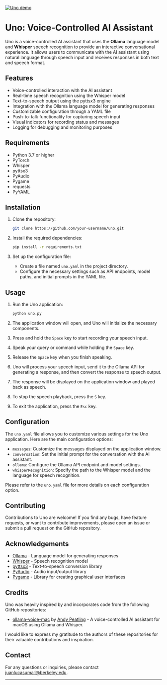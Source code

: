 
[![Uno demo](https://img.youtube.com/vi/eYxorWUVw1g/0.jpg)](https://www.youtube.com/watch?v=eYxorWUVw1g)


# Uno: Voice-Controlled AI Assistant

Uno is a voice-controlled AI assistant that uses the **Ollama** language model and **Whisper** speech recognition to provide an interactive conversational experience. It allows users to communicate with the AI assistant using natural language through speech input and receives responses in both text and speech format.

## Features

- Voice-controlled interaction with the AI assistant
- Real-time speech recognition using the Whisper model
- Text-to-speech output using the pyttsx3 engine
- Integration with the Ollama language model for generating responses
- Customizable configuration through a YAML file
- Push-to-talk functionality for capturing speech input
- Visual indicators for recording status and messages
- Logging for debugging and monitoring purposes

## Requirements

- Python 3.7 or higher
- PyTorch
- Whisper
- pyttsx3
- PyAudio
- Pygame
- requests
- PyYAML

## Installation

1. Clone the repository:

   ```bash
   git clone https://github.com/your-username/uno.git
   ```

2. Install the required dependencies:

   ```bash
   pip install -r requirements.txt
   ```

3. Set up the configuration file:

   - Create a file named `uno.yaml` in the project directory.
   - Configure the necessary settings such as API endpoints, model paths, and initial prompts in the YAML file.

## Usage

1. Run the Uno application:

   ```bash
   python uno.py
   ```

2. The application window will open, and Uno will initialize the necessary components.

3. Press and hold the `Space` key to start recording your speech input.

4. Speak your query or command while holding the `Space` key.

5. Release the `Space` key when you finish speaking.

6. Uno will process your speech input, send it to the Ollama API for generating a response, and then convert the response to speech output.

7. The response will be displayed on the application window and played back as speech.

8. To stop the speech playback, press the `S` key.

9. To exit the application, press the `Esc` key.

## Configuration

The `uno.yaml` file allows you to customize various settings for the Uno application. Here are the main configuration options:

- `messages`: Customize the messages displayed on the application window.
- `conversation`: Set the initial prompt for the conversation with the AI assistant.
- `ollama`: Configure the Ollama API endpoint and model settings.
- `whisperRecognition`: Specify the path to the Whisper model and the language for speech recognition.

Please refer to the `uno.yaml` file for more details on each configuration option.

## Contributing

Contributions to Uno are welcome! If you find any bugs, have feature requests, or want to contribute improvements, please open an issue or submit a pull request on the GitHub repository.

## Acknowledgements

- [Ollama](https://ollama.com/) - Language model for generating responses
- [Whisper](https://github.com/openai/whisper) - Speech recognition model
- [pyttsx3](https://github.com/nateshmbhat/pyttsx3) - Text-to-speech conversion library
- [PyAudio](https://people.csail.mit.edu/hubert/pyaudio/) - Audio input/output library
- [Pygame](https://www.pygame.org/) - Library for creating graphical user interfaces

## Credits

Uno was heavily inspired by and incorporates code from the following GitHub repositories:

- [ollama-voice-mac](https://github.com/apeatling/ollama-voice-mac) by [Andy Peatling](https://github.com/apeatling) - A voice-controlled AI assistant for macOS using Ollama and Whisper.

I would like to express my gratitude to the authors of these repositories for their valuable contributions and inspiration. 

## Contact

For any questions or inquiries, please contact [juanlucasumali@berkeley.edu](mailto:juanlucasumali@berkeley.edu).

---
